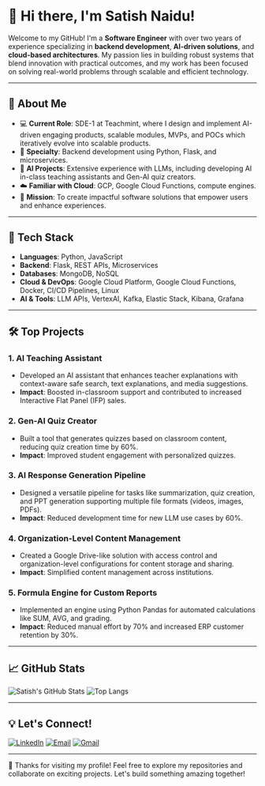 # 👋 Hi there, I'm Satish Naidu!

Welcome to my GitHub! I'm a **Software Engineer** with over two years of experience specializing in **backend development**, **AI-driven solutions**, and **cloud-based architectures**. My passion lies in building robust systems that blend innovation with practical outcomes, and my work has been focused on solving real-world problems through scalable and efficient technology.

---

## 🚀 About Me
- 💻 **Current Role**: SDE-1 at Teachmint, where I design and implement AI-driven engaging products, scalable modules, MVPs, and POCs which iteratively evolve into scalable products.
- 🌟 **Specialty**: Backend development using Python, Flask, and microservices.
- 🤖 **AI Projects**: Extensive experience with LLMs, including developing AI in-class teaching assistants and Gen-AI quiz creators.
- ☁️ **Familiar with Cloud**: GCP, Google Cloud Functions, compute engines.
- 🎯 **Mission**: To create impactful software solutions that empower users and enhance experiences.

---

## 🔧 Tech Stack
- **Languages**: Python, JavaScript
- **Backend**: Flask, REST APIs, Microservices
- **Databases**: MongoDB, NoSQL
- **Cloud & DevOps**: Google Cloud Platform, Google Cloud Functions, Docker, CI/CD Pipelines, Linux
- **AI & Tools**: LLM APIs, VertexAI, Kafka, Elastic Stack, Kibana, Grafana

---

## 🛠️ Top Projects
### **1. AI Teaching Assistant**
- Developed an AI assistant that enhances teacher explanations with context-aware safe search, text explanations, and media suggestions.  
- **Impact**: Boosted in-classroom support and contributed to increased Interactive Flat Panel (IFP) sales.

### **2. Gen-AI Quiz Creator**
- Built a tool that generates quizzes based on classroom content, reducing quiz creation time by 60%.  
- **Impact**: Improved student engagement with personalized quizzes.

### **3. AI Response Generation Pipeline**
- Designed a versatile pipeline for tasks like summarization, quiz creation, and PPT generation supporting multiple file formats (videos, images, PDFs).  
- **Impact**: Reduced development time for new LLM use cases by 60%.

### **4. Organization-Level Content Management**
- Created a Google Drive-like solution with access control and organization-level configurations for content storage and sharing.  
- **Impact**: Simplified content management across institutions.

### **5. Formula Engine for Custom Reports**
- Implemented an engine using Python Pandas for automated calculations like SUM, AVG, and grading.  
- **Impact**: Reduced manual effort by 70% and increased ERP customer retention by 30%.

---

## 📈 GitHub Stats
![Satish's GitHub Stats](https://github-readme-stats.vercel.app/api?username=satishnaidu400&show_icons=true&theme=radical)
![Top Langs](https://github-readme-stats.vercel.app/api/top-langs/?username=satishnaidu400&layout=compact&theme=radical)

---

## 💡 Let's Connect!

[![LinkedIn](https://img.shields.io/badge/-LinkedIn-blue?style=flat-square&logo=linkedin&logoColor=white)](https://www.linkedin.com/in/satish-k-naidu/)
[![Email](https://img.shields.io/badge/-Email-D14836?style=flat-square&logo=gmail&logoColor=white)](mailto:satishnaidu400@gmail.com)
[![Gmail](https://img.icons8.com/color/48/gmail-new.png)](mailto:satishnaidu400@gmail.com)

---

🌟 Thanks for visiting my profile! Feel free to explore my repositories and collaborate on exciting projects. Let's build something amazing together!


<!---
Satishnaidu58/Satishnaidu58 is a ✨ special ✨ repository because its `README.md` (this file) appears on your GitHub profile.
You can click the Preview link to take a look at your changes.
--->
